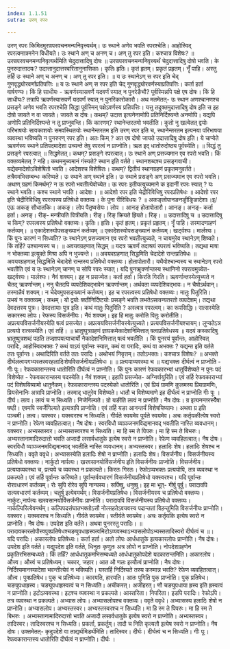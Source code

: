 ```yaml
---
index: 1.1.51
sutra: उरण् रपरः

---
```

उरण् रपरः किमिदमुरण्रपरवचनमन्यनिवृत्त्यर्थम्। उः स्थाने अणेव भवति रपरश्चेति। आहोस्विद् रपरत्वमात्रमनेन विधीयते। उः स्थाने अण् च अनण् च। अण् तु रपर इति। कश्चात्र विशेषः? ॥ उरण्रपरवचनमन्यनिवृत्यर्थमिति चेदुदात्तादिषु दोषः ॥ उरण्रपरवचनमन्यनिवृत्त्यर्थं चेदुदात्तादिषु दोषो भवति। के पुनरुदात्तादयः? उदात्तानुदात्तस्वरितानुनासिकाः। कृतिः हृतिः। कृतं हृतम्। प्रकृतं प्रहृतम्। नॄँँ पाहि। अस्तु तर्हि उः स्थाने अण् च अनण् च। अण् तु रपर इति। ॥ य उः स्थानेऽण् स रपर इति चेद् गुणवृद्ध्योरवर्णाप्रतिपत्तिः ॥ य उः स्थाने अण् स रपर इति चेद् गुणवृद्ध्योरवर्णस्याप्रतिपत्तिः। कर्ता हर्ता वार्षगण्यः। किं हि साधीयः -  ऋवर्णस्यासवर्णे यदवर्णं स्यात् न पुनरेङैचौ? पूर्वस्मिन्नपि पक्षे एष दोषः। किं हि साधीयः? तत्रापि ऋवर्णस्यासवर्णे यदवर्णं स्यात् न पुनरिकारोकारौ। अथ मतमेतत्- उः स्थान अणश्चानणश्च प्रसङ्गे अणेव भवति रपरश्चेति सिद्धा पूर्वस्मिन् पक्षेऽवर्णस्य प्रतिपत्तिः। यत्तु तदुक्तमुदात्तादिषु दोष इति स इह दोषो जायते न वा जायते। जायते स दोषः। कथम्? उदात्त इत्यनेनाणोपि प्रतिनिर्दिश्यन्ते अनणोपि। यद्यपि अणोपि प्रतिनिर्दिश्यन्ते न तु प्राप्नुवन्ति। किं कारणम्? स्थानेन्तरतमो भवतीति। कुतो नु खल्वेतत् द्वयोः परिभाषयोः सावकाशयोः समवस्थितयोः स्थानेन्तरतम इति उरण् रपर इति च, स्थानेन्तरतम इत्यनया परिभाषया व्यवस्था भविष्यति न पुनरुरण् रपर इति। अतः किम् ? अत एष दोषो जायते उदात्तादिषु दोष इति। ये चाप्येते ऋवर्णस्य स्थाने प्रतिपदमादेशा उच्यन्ते तेषु रपरत्वं न प्राप्नोति। ऋत इद् धातोरुदोष्ठ्य पूर्वस्येति। ॥ सिद्धं तु प्रसङ्गे रपरत्वात् ॥ सिद्धमेतत्। कथम्? प्रसङ्गे रपरत्वात्। उः स्थाने अण् प्रसज्यमान एव रपरो भवति। किं वक्तव्यमेतत् ? नहि। कथमनुच्यमानं गंस्यते? स्थान इति वर्तते। स्थानशब्दश्च प्रसङ्गवाची। यद्येवमादेशोऽविशेषितो भवति। आदेशश्च विशेषितः। कथम्? द्वितीयं स्थानग्रहणं प्रकृतमनुवर्तते। तत्रैवमभिसम्बन्धः करिष्यते। उः स्थाने अण् स्थाने इति। उः स्थाने प्रसङ्गे अण् प्रसज्यमान एव रपरो भवति। अथाण् ग्रहणं किमर्थम्? न ऊ रपरो भवतीत्येवोच्येत। ऊ रपरः इतीयत्युच्यमाने क इदानीं रपरः स्यात् ? यः स्थाने भवति। कश्च स्थाने भवति। आदेशः।   ॥ आदेशो रपर इति चेद्रीरिविधिषु रपरप्रतिषेधः ॥ आदेशो रपर इति चेद्रीरिविधिषु रपरत्वस्य प्रतिषेधो वक्तव्यः। के पुना रीरिविधयः ? ॥ अकङ्लोपानङनङ्रीङ्रिङादेशाः।इ/एऊ अकङ् सौधातकिः। अकङ्। लोप पैतृष्वसेयः। लोप । आनङ् होतापोतारौ। आनङ्। अनङ्- कर्ता हर्ता। अनङ्। रीङ्- मन्त्रीयति पित्रीयति। रीङ्। रिङ् क्रियते ह्रियते। रिङ्। ॥ उदात्तादिषु च ॥ उदात्तादिषु च किम्? रपरत्वस्य प्रतिषेधो वक्तव्यः। कृतिः। हृतिः। कृतं हृतम्। प्रकृतं प्रहृतम्। नॄँ पाहि। तस्मादण्ग्रहणं कर्तव्यम्। ॥ एकादेशस्योपसङ्ख्यानं कर्तव्यम् ॥ एकादेशस्योपसङ्ख्यानं कर्तव्यम्। खर्ट्वश्यः। मार्लश्यः। किं पुनः कारणं न सिध्यति? उः स्थानेऽण् प्रसज्यमान एव रपरो भवतीत्युच्यते, न चायमुरेव स्थानेऽण् शिष्यते। किं तर्हि? उश्चान्यस्य च। ॥ अवयवग्रहणात् सिद्धम् ॥ यदत्र ऋवर्णं तदाश्रयं रपरत्वं भविष्यति। तद्यथा माषा न भोक्तव्या इत्युक्ते मिश्रा अपि न भुज्यन्ते। ॥ अवयवग्रहणात् सिद्धमिति चेदादेशे रान्तप्रतिषेधः ॥ अवयवग्रहणात् सिद्धमिति चेदादेशे रान्तस्य प्रतिषेधो वक्तव्यः। होतापोतारौ। यथैवोश्चान्यस्य च स्थानेऽण् रपरो भवतीति एवं य उः स्थानेऽण् चानण् च सोपि रपरः स्यात्। यदि पुनॠवर्णान्तस्य स्थानिनो रपरत्वमुच्येत- खर्ट्वश्यः। मार्लश्यः। नैवं शक्यम्। इह न प्रसज्येत। कर्ता हर्ता। किरति गिरति। ऋवर्णान्तस्येत्युच्यते न चैतद् ऋवर्णान्तम्। ननु चैतदपि व्यपदेशिवद्भावेन ऋवर्णान्तम्। अर्थवता व्यपदेशिवद्भावः। न चैषोऽर्थवान्। तस्मान्नैवं शक्यम्। न चेदेवमुपसङ्ख्यानं कर्तव्यम्। इह च रपरत्वस्य प्रतिषेधो वक्तव्यः। मातुः पितुरिति। उभयं न वक्तव्यम्। कथम्। यो द्वयोः षष्ठीनिर्दिष्टयोः प्रसङ्गे भवति लभतेऽसावन्यतरतो व्यपदेशम्। तद्यथा देवदत्तस्य पुत्रः। देवदत्तायाः पुत्र इति। कथं मातुः पितुरिति ? अस्त्वत्र रपरत्वम्। का रूपसिद्धिः। रात्सस्येति सकारस्य लोपः। रेफस्य विसर्जनीयः। नैवं शक्यम्। इह हि मातुः करोति पितुः करोतीति। अप्रत्ययविसर्जनीयस्येति षत्वं प्रसज्येत। अप्रत्ययविसर्जनीयस्येत्युच्यते। प्रत्ययविसर्जनीयश्चायम्। लुप्यतेऽत्र प्रत्ययो रात्सस्येति। एवं तर्हि। ॥ भ्रातुष्पुत्रग्रहणं ज्ञापकमेकादेशनिमित्तात् षत्वप्रतिषेधस्य ॥ यदयं कस्कादिषु भ्रातुष्पुत्रशब्दं पठति तज्ज्ञापयत्याचार्यो नैकादेशनिमित्तात् षत्वं भवतीति । किं पुनरयं पूर्वान्तः, आहोस्वित् परादिः, आहोस्विदभक्तः ? कथं वाऽयं पूर्वान्तः स्यात्, कथं वा परादिः, कथं वा अभक्तः ? यद्यन्त इति वर्तते ततः पूर्वान्तः। अथादिरिति वर्तते ततः परादिः। अथोभयं निवृत्तम्। ततोऽभक्तः। कश्चात्र विशेषः? ॥ अभक्ते दीर्घलत्वयगभ्यस्तस्वरहलादिःशेषविसर्जनीयप्रतिषेधः ॥ ॥ प्रत्ययाव्यवस्था च ॥ यद्यभक्तः दीर्घत्वं न प्राप्नोति -  गीः पूः। रेफवकारान्तस्य धातोरिति दीर्घत्वं न प्राप्नोति। किं पुनः कारणं रेफवकारभ्यां धातुर्विशेष्यते न पुनः पदं विशेष्येत -  रेफवकारान्तस्य पदस्येति। नैवं शक्यम्। इहापि प्रसज्येत- अग्निर्वायुरिति। एवं तर्हि रेफवकाराभ्यां पदं विशेषयिष्यामो धातुनैकम्। रेफवकारान्तस्य पदस्येको धातोरिति। एवं प्रियं ग्रामणि कुलमस्य प्रियग्रामणिः, प्रियसेनानिः अत्रापि प्राप्नोति। तस्माद् धातुरेव विशेष्यते। धातौ च विशेष्यमाणे इह दीर्घत्वं न प्राप्नोति गीः पूः । दीर्घ। लत्व। लत्वं च न सिध्यति। निजेगिल्यते। ग्रो यङीति लत्वं न प्राप्नोति। नैष दोषः। ग्र इत्यनन्तरस्यैेैषा षष्ठी। एवमपि स्वर्जेगिल्यते इत्यत्रापि प्राप्नोति। एवं तर्हि यङा आनन्तर्यं विशेषयिष्यामः। अथवा ग्र इति पञ्चमी। लत्व। यक्स्वर। यक्स्वरश्च न सिध्यति। गीर्यते स्वयमेव पूर्यते स्वयमेव। अचः कर्तृयकीत्येष स्वरो न प्राप्नोति। रेफेण व्यवहितत्वात्। नैष दोषः। स्वरविधौ व्यञ्ञ्जनमविद्यमानवद् भवतीति नास्ति व्यवधानम्। यक्स्वर। अभ्यस्तस्वर। अभ्यस्तस्वरश्च न सिध्यति। मा हि स्म ते पिपरुः। मा हि स्म ते बिभरुः। अभ्यस्तानामादिरुदात्तो भवति अजादौ लसार्वधातुके इत्येष स्वरो न प्राप्नोति। रेफेण व्यवहितत्वात्। नैष दोषः। स्वरविधौ व्यञ्ञ्जनमविद्यमानवद् भवतीति नास्ति व्यवधानम्। अभ्यस्तस्वर। हलादिः शेष। हलादिः शेषश्च न सिध्यति। ववृते ववृधे। अभ्यासस्येति हलादिः शेषो न प्राप्नोति। हलादिः शेष। विसर्जनीय। विसर्जनीयस्य प्रतिषेधो वक्तव्यः। नार्कुटो नार्पत्यः। खरवसानयोर्विसर्जनीय इति विसर्जनीयः प्राप्नोति। विसर्जनीय। प्रत्ययाव्यवस्था च, प्रत्यये च व्यवस्था न प्रकल्पते। किरतः गिरतः। रेफोऽप्यभक्तः प्रत्ययोपि, तत्र व्यवस्था न प्रकल्पते। एवं तर्हि पूर्वान्तः करिष्यते। पूर्वान्तर्ववधारणं विसर्जनीयप्रतिषेधो यक्स्वरश्च। यदि पूर्वान्तः रोरवधारणं कर्तव्यम्। रोः सुपि रोरेव सुपि नान्यस्य। सर्पिष्षु, धनुष्षु। इह मा भूत्- गीर्षु पूर्षु। परादावपि सत्यवधारणं कर्तव्यम्। चतुर्षु इत्येवमर्थम्। विसर्जनीयप्रतिषेधः। विसर्जनीयस्य च प्रतिषेधो वक्तव्यः। नार्कुटः,नार्पत्यः खरवसानयोर्विसर्जनीयः प्राप्नोति। परादावपि विसर्जनीयस्य प्रतिषेधो वक्तव्यः। नार्कल्पिरित्येवमर्थम्। कल्पिपदसंघातभक्तोऽसौ नोत्सहतेऽवयवस्य पदान्ततां विहन्तुमिति विसर्जनीयः प्राप्नोति। यक्स्वर। यक्स्वरश्च न सिध्यति। गीर्यते स्वयमेव। स्तीर्यते स्वयमेव। अचः कर्तृयकि इत्येष स्वरो न प्राप्नोति। नैष दोषः। उपदेश इति वर्तते। अथवा पुनरस्तु परादिः।          ॥ परादावकारलोपौत्त्वपुक्प्रतिषेधश्चङ्युपधाह्रस्वत्वमिटोऽव्यवस्थाऽभ्यासलोपोऽभ्यस्ततादिस्वरो दीर्घत्वं च ॥। यदि परादिः। अकारलोपः प्रतिषेध्यः। कर्ता हर्ता। अतो लोपः आर्धधातुके इत्यकारलोपः प्राप्नोति। नैष दोषः। उपदेश इति वर्तते। यद्युपदेश इति वर्तते, धिनुतः कृणुतः अत्र लोपो न प्राप्नोति। नोपदेशग्रहणेन प्रकृतिरभिसम्बध्यते। किं तर्हिं? आर्धधातुकमभिसम्बध्यते आर्धधातुकोपदेशे यदकारान्तमिति। अकारलोप। औत्त्व। औत्त्वं च प्रतिषेध्यम्। चकार, जहार। आत औ णलः इत्यौत्वं प्राप्नोति। नैष दोषः। निर्दिश्यमानस्यादेशा भवन्तीत्येवं न भविष्यति। यस्तर्हि निर्दिश्यते तस्य कस्मान्न भवति? रेफेण व्यवहितत्वात्। औत्व। पुक्प्रतिषेध। पुक् च प्रतिषेध्यः। कारयति, हारयति। आतः पुगिति पुक् प्राप्नोति। पुक् प्रतिषेध। चङ्युपधाह्रस्व। चङ्युपधाह्रस्वत्वं च न सिध्यति। अचीकरत्। अजीहरत्। णौ चङ्युपधाया ह्रस्व इति ह्रस्वत्वं न प्राप्नोति। इटोऽव्यवस्था। इटश्च व्यवस्था न प्रकल्पते। आस्तरिता। निपरिता। इडपि परादिः। रेफोऽपि। तत्र व्यवस्था न प्रकल्पते। अभ्यास लोपः। अभ्यासलोपश्च वक्तव्यः। ववृते ववृधे। अभ्यासस्य हलादिः शेषो न प्राप्नोति। अभ्यासलोप। अभ्यस्तस्वर। अभ्यस्तस्वरश्च न सिध्यति। मा हि स्म ते पिपरुः। मा हि स्म ते बिभरुः । अभ्यस्तानामादिरुदात्तो भवति अजादौ लसार्वधातुके इत्येष स्वरो न प्राप्नोति। अभ्यस्तस्वर। तादिस्वर। तादिस्वरश्च न सिध्यति। प्रकर्ता, प्रकर्तुम्। तादौ च निति कृत्यतौ इत्येष स्वरो न प्राप्नोति। नैष दोषः। उक्तमेतत्- कृदुपदेशे वा ताद्यर्थमिडर्थमिति। तादिस्वर। दीर्घः। दीर्घत्वं च न सिध्यति। गीः पूः। रेफवकारान्तस्य धातोरिति दीर्घत्वं न प्राप्नोति। दीर्घः ।
